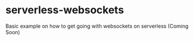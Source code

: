 # serverless-websockets
Basic example on how to get going with websockets on serverless (Coming Soon)
